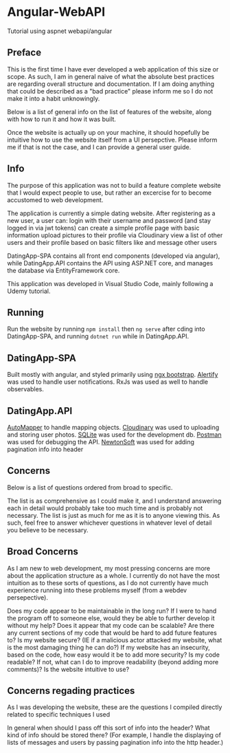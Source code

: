 # Angular-WebAPI
Tutorial using aspnet webapi/angular

## Preface

This is the first time I have ever developed a web application of this size or scope.
As such, I am in general naive of what the absolute best practices are regarding overall structure and documentation.
If I am doing anything that could be described as a "bad practice" please inform me so I do not make it into a habit unknowingly. 

Below is a list of general info on the list of features of the website, along with how to run it and how it was built.

Once the website is actually up on your machine, it should hopefully be intuitive how to use the website itself from a UI persepctive.
Please inform  me if that is not the case, and I can provide a general user guide.

## Info

The purpose of this application was not to build a feature complete website that I would expect people to use, but rather an excercise for to become accustomed to web development.

The application is currently a simple dating website.
After registering as a new user, a user can:
  login with their username and password (and stay logged in via jwt tokens)
  can create a simple profile page with basic information
  upload pictures to their profile via Cloudinary
  view a list of other users and their profile based on basic filters
  like and message other users

DatingApp-SPA contains all front end components (developed via angular), 
while DatingApp.API contains the API using ASP.NET core, and manages the database via EntityFramework core.

This application was developed in Visual Studio Code, mainly following a Udemy tutorial.

## Running

Run the website by running `npm install` then `ng serve` after cding into DatingApp-SPA, 
and running `dotnet run` while in DatingApp.API.

## DatingApp-SPA 

Built mostly with angular, and styled primarily using [ngx bootstrap](https://valor-software.com/ngx-bootstrap/#/).
[Alertify](https://alertifyjs.com/) was used to handle user notifications.
RxJs was used as well to handle observables.

## DatingApp.API

[AutoMapper](https://automapper.org/) to handle mapping objects.
[Cloudinary](https://cloudinary.com/) was used to uploading and storing user photos.
[SQLite](https://www.sqlite.org/index.html) was used for the development db.
[Postman](https://www.getpostman.com/) was used for debugging the API.
[NewtonSoft](https://www.newtonsoft.com/json) was used for adding pagination info into header

## Concerns
Below is a list of questions ordered from broad to specific. 

The list is as comprehensive as I could make it, and I understand answering each in detail would probably take too much time and is probably not necessary. 
The list is just as much for me as it is to anyone viewing this. 
As such, feel free to answer whichever questions in whatever level of detail you believe to be necessary.
  
## Broad Concerns

As I am new to web development, my most pressing concerns are more about the application structure as a whole.
I currently do not have the most intuition as to these sorts of questions, as I do not currently have much experience running into these problems myself (from a webdev persepective).

  Does my code appear to be maintainable in the long run?
  If I were to hand the program off to someone else, would they be able to further develop it without my help?
  Does it appear that my code can be scalable? 
  Are there any current sections of my code that would be hard to add future features to?
  Is my website secure? (IE if a malicious actor attacked my website, what is the most damaging thing he can do?)
  If my website has an insecurity, based on the code, how easy would it be to add more security?
  Is my code readable? If not, what can I do to improve readability (beyond adding more comments)?
  Is the website intuitive to use?
 
## Concerns regading practices

As I was developing the website, these are the questions I compiled directly related to specific techniques I used

  In general when should I pass off this sort of info into the header? What kind of info should be stored there?
    (For example, I handle the displaying of lists of messages and users by passing pagination info into the http header.)

  
  
  


